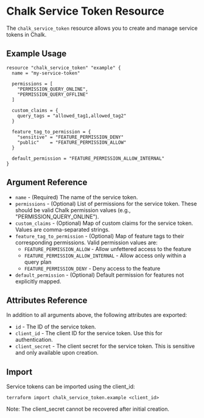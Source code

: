 # Chalk Service Token Resource

The `chalk_service_token` resource allows you to create and manage service tokens in Chalk.

## Example Usage

```hcl
resource "chalk_service_token" "example" {
  name = "my-service-token"
  
  permissions = [
    "PERMISSION_QUERY_ONLINE",
    "PERMISSION_QUERY_OFFLINE"
  ]
  
  custom_claims = {
    query_tags = "allowed_tag1,allowed_tag2"
  }
  
  feature_tag_to_permission = {
    "sensitive" = "FEATURE_PERMISSION_DENY"
    "public"    = "FEATURE_PERMISSION_ALLOW"
  }
  
  default_permission = "FEATURE_PERMISSION_ALLOW_INTERNAL"
}
```

## Argument Reference

* `name` - (Required) The name of the service token.
* `permissions` - (Optional) List of permissions for the service token. These should be valid Chalk permission values (e.g., "PERMISSION_QUERY_ONLINE").
* `custom_claims` - (Optional) Map of custom claims for the service token. Values are comma-separated strings.
* `feature_tag_to_permission` - (Optional) Map of feature tags to their corresponding permissions. Valid permission values are:
  * `FEATURE_PERMISSION_ALLOW` - Allow unfettered access to the feature
  * `FEATURE_PERMISSION_ALLOW_INTERNAL` - Allow access only within a query plan
  * `FEATURE_PERMISSION_DENY` - Deny access to the feature
* `default_permission` - (Optional) Default permission for features not explicitly mapped.

## Attributes Reference

In addition to all arguments above, the following attributes are exported:

* `id` - The ID of the service token.
* `client_id` - The client ID for the service token. Use this for authentication.
* `client_secret` - The client secret for the service token. This is sensitive and only available upon creation.

## Import

Service tokens can be imported using the client_id:

```
terraform import chalk_service_token.example <client_id>
```

Note: The client_secret cannot be recovered after initial creation.